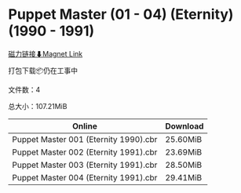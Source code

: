 # Puppet Master (01 - 04) (Eternity) (1990 - 1991)

[磁力链接⬇Magnet Link](magnet:?xt=urn:btih:4a02a029ccf0e388cae11d12ab506976576f2ccc&dn=Puppet%20Master%20%2801%20-%2004%29%20%28Eternity%29%20%281990%20-%201991%29)

打包下载📦仍在工事中

文件数：4

总大小：107.21MiB

Online | Download
--- | ---
Puppet Master 001 (Eternity 1990).cbr | 25.60MiB
Puppet Master 002 (Eternity 1991).cbr | 23.69MiB
Puppet Master 003 (Eternity 1991).cbr | 28.50MiB
Puppet Master 004 (Eternity 1991).cbr | 29.41MiB